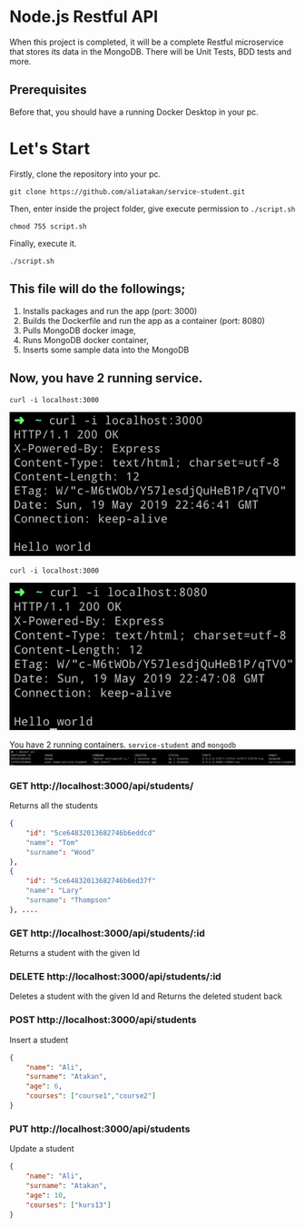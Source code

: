 # Node.js Restful API

When this project is completed, it will be a complete Restful microservice that stores its data in the MongoDB. There will be Unit Tests, BDD tests and more.

## Prerequisites
Before that, you should have a running Docker Desktop in your pc.


# Let's Start

Firstly, clone the repository into your pc.

```
git clone https://github.com/aliatakan/service-student.git
```
Then, enter inside the project folder, give execute permission to `./script.sh`

```
chmod 755 script.sh
```

Finally, execute it.

```
./script.sh
```

## This file will do the followings;
1. Installs packages and run the app (port: 3000)
2. Builds the Dockerfile and run the app as a container (port: 8080) 
2. Pulls MongoDB docker image, 
3. Runs MongoDB docker container,
4. Inserts some sample data into the MongoDB


## Now, you have 2 running service.
```
curl -i localhost:3000
```
![](images/curl-3000.png)

```
curl -i localhost:3000
```
![](images/curl-8080.png)

You have 2 running containers. `service-student` and `mongodb`
![](images/docker-ps.png)

### GET http://localhost:3000/api/students/
Returns all the students
```json
{
    "id": "5ce64832013682746b6eddcd"
    "name": "Tom"
    "surname": "Wood"
},
{
    "id": "5ce64832013682746b6ed37f"
    "name": "Lary"
    "surname": "Thompson"
}, ....
```

### GET http://localhost:3000/api/students/:id
Returns a student with the given Id

### DELETE http://localhost:3000/api/students/:id
Deletes a student with the given Id and Returns the deleted student back

### POST http://localhost:3000/api/students
Insert a student
```json
{
	"name": "Ali",
	"surname": "Atakan",
	"age": 6,
	"courses": ["course1","course2"]
}
```

### PUT http://localhost:3000/api/students
Update a student
```json
{
	"name": "Ali",
	"surname": "Atakan",
	"age": 10,
	"courses": ["kurs13"]
}
```